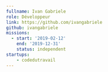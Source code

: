 ```yaml
---
fullname: Ivan Gabriele
role: Développeur
link: https://github.com/ivangabriele
github: ivangabriele
missions:
  - start: '2019-02-12'
    end: '2019-12-31'
    status: independent
startups:
    - codedutravail
---
```

